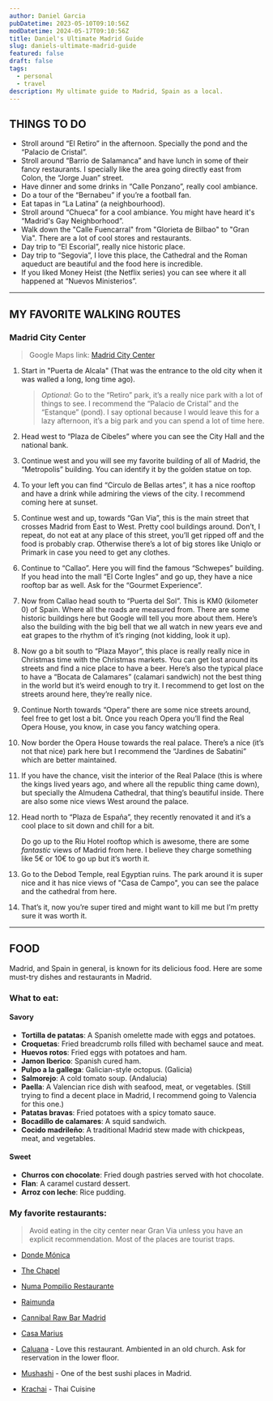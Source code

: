 ```yaml
---
author: Daniel Garcia
pubDatetime: 2023-05-10T09:10:56Z
modDatetime: 2024-05-17T09:10:56Z
title: Daniel's Ultimate Madrid Guide
slug: daniels-ultimate-madrid-guide
featured: false
draft: false
tags:
  - personal
  - travel
description: My ultimate guide to Madrid, Spain as a local.
---
```


## THINGS TO DO

- Stroll around “El Retiro” in the afternoon. Specially the pond and the “Palacio de Cristal”.
- Stroll around “Barrio de Salamanca” and have lunch in some of their fancy restaurants. I specially like the area going directly east from Colon, the “Jorge Juan” street.
- Have dinner and some drinks in “Calle Ponzano”, really cool ambiance.
- Do a tour of the “Bernabeu” if you’re a football fan.
- Eat tapas in “La Latina” (a neighbourhood).
- Stroll around “Chueca” for a cool ambiance. You might have heard it's “Madrid's Gay Neighborhood”.
- Walk down the "Calle Fuencarral" from "Glorieta de Bilbao" to "Gran Via". There are a lot of cool stores and restaurants.
- Day trip to “El Escorial”, really nice historic place.
- Day trip to “Segovia”, I love this place, the Cathedral and the Roman aqueduct are beautiful and the food here is incredible.
- If you liked Money Heist (the Netflix series) you can see where it all happened at “Nuevos Ministerios”.

---

## MY FAVORITE WALKING ROUTES

### Madrid City Center

> Google Maps link: [Madrid City Center](https://maps.app.goo.gl/kCcupJASHkv7BFh4A)

1. Start in "Puerta de Alcala" (That was the entrance to the old city when it was walled a long, long time ago).

   > _Optional_: Go to the “Retiro” park, it’s a really nice park with a lot of things to see. I recommend the “Palacio de Cristal” and the “Estanque” (pond). I say optional because I would leave this for a lazy afternoon, it’s a big park and you can spend a lot of time here.

2. Head west to “Plaza de Cibeles” where you can see the City Hall and the national bank.
3. Continue west and you will see my favorite building of all of Madrid, the “Metropolis” building. You can identify it by the golden statue on top.
4. To your left you can find “Circulo de Bellas artes”, it has a nice rooftop and have a drink while admiring the views of the city. I recommend coming here at sunset.
5. Continue west and up, towards “Gan Via”, this is the main street that crosses Madrid from East to West. Pretty cool buildings around. Don’t, I repeat, do not eat at any place of this street, you’ll get ripped off and the food is probably crap. Otherwise there’s a lot of big stores like Uniqlo or Primark in case you need to get any clothes.
6. Continue to “Callao”. Here you will find the famous “Schwepes” building. If you head into the mall “El Corte Ingles” and go up, they have a nice rooftop bar as well. Ask for the “Gourmet Experience”.
7. Now from Callao head south to “Puerta del Sol”. This is KM0 (kilometer 0) of Spain. Where all the roads are measured from. There are some historic buildings here but Google will tell you more about them. Here’s also the building with the big bell that we all watch in new years eve and eat grapes to the rhythm of it’s ringing (not kidding, look it up).
8. Now go a bit south to “Plaza Mayor”, this place is really really nice in Christmas time with the Christmas markets. You can get lost around its streets and find a nice place to have a beer. Here’s also the typical place to have a “Bocata de Calamares” (calamari sandwich) not the best thing in the world but it’s weird enough to try it. I recommend to get lost on the streets around here, they’re really nice.
9. Continue North towards “Opera” there are some nice streets around, feel free to get lost a bit. Once you reach Opera you’ll find the Real Opera House, you know, in case you fancy watching opera.
10. Now border the Opera House towards the real palace. There’s a nice (it’s not that nice) park here but I recommend the “Jardines de Sabatini” which are better maintained.
11. If you have the chance, visit the interior of the Real Palace (this is where the kings lived years ago, and where all the republic thing came down), but specially the Almudena Cathedral, that thing’s beautiful inside. There are also some nice views West around the palace.
12. Head north to “Plaza de España”, they recently renovated it and it’s a cool place to sit down and chill for a bit.

    Do go up to the Riu Hotel rooftop which is awesome, there are some _fantastic_ views of Madrid from here. I believe they charge something like 5€ or 10€ to go up but it’s worth it.

13. Go to the Debod Temple, real Egyptian ruins. The park around it is super nice and it has nice views of "Casa de Campo", you can see the palace and the cathedral from here.
14. That’s it, now you’re super tired and might want to kill me but I’m pretty sure it was worth it.

---

## FOOD

Madrid, and Spain in general, is known for its delicious food. Here are some must-try dishes and restaurants in Madrid.

### What to eat:

#### Savory

- **Tortilla de patatas**: A Spanish omelette made with eggs and potatoes.
- **Croquetas**: Fried breadcrumb rolls filled with bechamel sauce and meat.
- **Huevos rotos**: Fried eggs with potatoes and ham.
- **Jamon Iberico**: Spanish cured ham.
- **Pulpo a la gallega**: Galician-style octopus. (Galicia)
- **Salmorejo**: A cold tomato soup. (Andalucia)
- **Paella**: A Valencian rice dish with seafood, meat, or vegetables. (Still trying to find a decent place in Madrid, I recommend going to Valencia for this one.)
- **Patatas bravas**: Fried potatoes with a spicy tomato sauce.
- **Bocadillo de calamares**: A squid sandwich.
- **Cocido madrileño**: A traditional Madrid stew made with chickpeas, meat, and vegetables.

#### Sweet

- **Churros con chocolate**: Fried dough pastries served with hot chocolate.
- **Flan**: A caramel custard dessert.
- **Arroz con leche**: Rice pudding.

### My favorite restaurants:

> Avoid eating in the city center near Gran Via unless you have an explicit recommendation. Most of the places are tourist traps.

- [Donde Mónica](https://www.google.com/maps/place/Donde+M%C3%B3nica/@40.4308122,-3.6963701,15.52z/data=!4m6!3m5!1s0xd422894f18e3ca1:0xe941bb50fa267174!8m2!3d40.4317807!4d-3.686063!16s%2Fg%2F12hxf5nmq?coh=164777&entry=tt)

- [The Chapel](https://goo.gl/maps/axP2rKa72MRootbj6)

- [Numa Pompilio Restaurante](https://goo.gl/maps/bTBFgGDoLkbQ3rt17)

- [Raimunda](https://www.google.com/maps/place/Raimunda/@40.4251014,-3.7008873,15.23z/data=!3m1!5s0xd42289b3a2d7f9d:0x55a5fba88e2f701c!4m6!3m5!1s0xd42298c3d96ae9d:0xf2bacefb7378b28e!8m2!3d40.4200456!4d-3.6921982!16s%2Fg%2F11g2wr239p?coh=164777&entry=tt)

- [Cannibal Raw Bar Madrid](https://www.google.com/maps/place/Cannibal+Raw+Bar+Madrid/@40.4238215,-3.7019107,15.23z/data=!3m1!5s0xd4228856be160d1:0x2b21cf778e205ebd!4m6!3m5!1s0xd4228856949336b:0x3fde7a6ab5e26c8d!8m2!3d40.4224422!4d-3.6943026!16s%2Fg%2F11cn5n4s5b?coh=164777&entry=tt)

- [Casa Marius](https://goo.gl/maps/Nyo2fsQBM1cKozv69)

- [Caluana](https://www.google.com/maps/place/Caluana/@40.420122,-3.7076844,15.82z/data=!4m6!3m5!1s0xd4229fb325d0a0d:0x67974a3570a622c4!8m2!3d40.4151056!4d-3.705021!16s%2Fg%2F11ry5ngydx?coh=164777&entry=tt) - Love this restaurant. Ambiented in an old church. Ask for reservation in the lower floor.

- [Mushashi](https://goo.gl/maps/NiBAjXqMGjjJUkBX8) - One of the best sushi places in Madrid.

- [Krachai](https://goo.gl/maps/UouVDHKqCqpGYwh76) - Thai Cuisine
